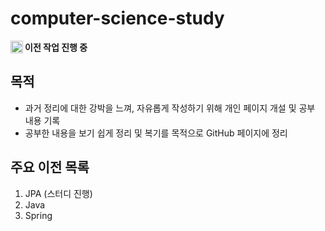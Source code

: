# computer-science-study

<a href="https://redgem92.notion.site/Personal-Study-Page-29709b4c54a849a59660b0b41868e95b?pvs=4"><img align="left" alt="Personal Study Page" height="20px" src="https://img.shields.io/badge/Study&nbsp;Page-252525?style=flat&logo=notion&logoColor=white" /></a> 
**이전 작업 진행 중**

## 목적
- 과거 정리에 대한 강박을 느껴, 자유롭게 작성하기 위해 개인 페이지 개설 및 공부 내용 기록
- 공부한 내용을 보기 쉽게 정리 및 복기를 목적으로 GitHub 페이지에 정리

## 주요 이전 목록

1. JPA (스터디 진행)
2. Java
3. Spring